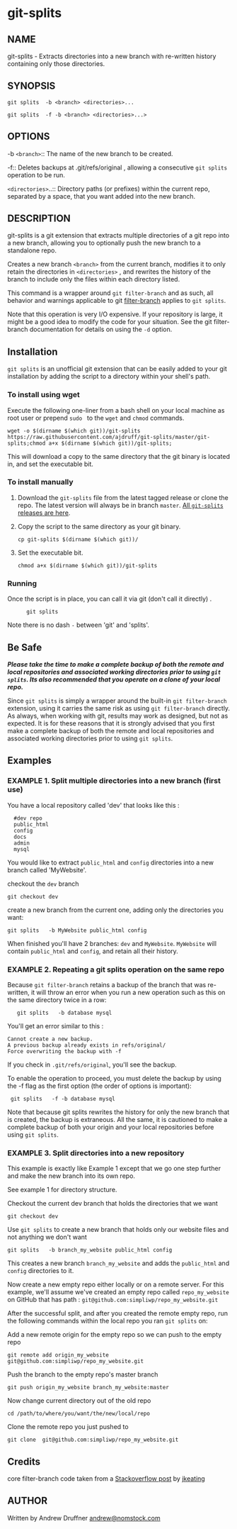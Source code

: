 # git-splits

## NAME

git-splits - Extracts directories into a new branch with re-written history containing only those directories.

## SYNOPSIS

`git splits  -b <branch> <directories>...`

`git splits  -f -b <branch> <directories>...>`

## OPTIONS

-b `<branch>`::
   The name of the new branch to be created.

-f::
    Deletes backups at .git/refs/original , allowing a consecutive `git splits` operation to be run.

`<directories>`..::
  Directory paths (or prefixes) within the current repo, separated by a space, that you want added into the new branch.

## DESCRIPTION

git-splits is a git extension that extracts multiple directories of a git repo into a new branch, allowing you to optionally push the new branch to a standalone repo.

Creates a new branch `<branch>` from the current branch, modifies it to only retain the directories in `<directories>` , and rewrites the history of the branch to include only the files within each directory listed.

This command is a wrapper around `git filter-branch` and as such, all behavior and warnings applicable to git [filter-branch](http://git-scm.com/docs/git-filter-branch) applies to `git splits`. 

Note that this operation is very I/O expensive. If your repository is large, it might be a good idea to modify the code for your situation. See the git filter-branch documentation for details on using the `-d` option. 

## Installation

`git splits` is an unofficial git extension that can be easily added to your git installation by adding the script to a directory within your shell's path.

### To install using wget

Execute the following one-liner from a bash shell on your local machine as root user or prepend `sudo ` to the `wget` and `chmod` commands.

    wget -o $(dirname $(which git))/git-splits https://raw.githubusercontent.com/ajdruff/git-splits/master/git-splits;chmod a+x $(dirname $(which git))/git-splits;

This will download a copy to the same directory that the git binary is located in, and set the executable bit.

### To install manually

1. Download the `git-splits` file from the latest tagged release or clone the repo. The latest version will always be in branch `master`. [All `git-splits` releases are here](https://github.com/ajdruff/git-splits/releases).
2. Copy the script to the same directory as your git binary. 

    ```
    cp git-splits $(dirname $(which git))/
    ```

3. Set the executable bit.

    ```
    chmod a+x $(dirname $(which git))/git-splits
    ```

### Running

Once the script is in place, you can call it via git (don't call it directly) . 

```
      git splits
```

Note there is no dash `-` between 'git' and 'splits'.

## Be Safe

***Please take the time to make a complete backup of both the remote and local repositories and associated working directories prior to using `git splits`.
Its also recommended that you operate on a clone of your local repo.***

Since `git splits` is simply a wrapper around the built-in `git filter-branch` extension, using it carries the same risk as using `git filter-branch` directly. As always, when working with git, results may work as designed, but not as expected. It is for these reasons that it is strongly advised that you first make a complete backup of both the remote and local repositories and associated working directories prior to using `git splits`.

## Examples

### EXAMPLE 1. Split multiple directories into a new branch (first use)

You have a local repository called 'dev' that looks like this : 

      #dev repo
      public_html
      config
      docs
      admin
      mysql

You would like to extract `public_html` and `config` directories into a new branch called 'MyWebsite'.

checkout the `dev` branch

    git checkout dev

create a new branch from the current one, adding only the directories you want: 

    git splits   -b MyWebsite public_html config

When finished you'll have 2 branches: `dev` and `MyWebsite`. `MyWebsite` will contain `public_html` and `config`, and retain all their history.

### EXAMPLE 2. Repeating a git splits operation on the same repo

Because `git filter-branch` retains a backup of the branch that was re-written, it will throw an error when you run a new operation such as this on the same directory twice in a row: 

       git splits   -b database mysql

You'll get an error similar to this : 

    Cannot create a new backup.
    A previous backup already exists in refs/original/
    Force overwriting the backup with -f

If you check in `.git/refs/original`, you'll see the backup. 

To enable the operation to proceed, you must delete the backup by using the -f flag as the first option (the order of options is important): 

     git splits   -f -b database mysql

Note that because git splits rewrites the history for only the new branch that is created, the backup is extraneous.  All the same, it is cautioned to make a complete backup of both your origin and your local repositories before using `git splits`.

### EXAMPLE 3. Split directories into a new repository

This example is exactly like Example 1 except that we go one step further and make the new branch into its own repo.

See example 1 for directory structure.

Checkout the current dev branch that holds the directories that we want

    git checkout dev

Use `git splits` to create a new branch that holds only our website files and not anything we don't want

    git splits   -b branch_my_website public_html config

This creates a new branch `branch_my_website` and adds the `public_html` and `config` directories to it.

Now create a new empty repo either locally or on a remote server. For this example, we'll assume we've created an empty repo called `repo_my_website` on GitHub that has path : `git@github.com:simpliwp/repo_my_website.git`

After the successful split, and after you created the remote empty repo, run the following commands within the local repo you ran `git splits` on:

Add a new remote origin for the empty repo so we can push to the empty repo

    git remote add origin_my_website git@github.com:simpliwp/repo_my_website.git

Push the branch to the empty repo's master branch

    git push origin_my_website branch_my_website:master

Now change current directory out of the old repo

    cd /path/to/where/you/want/the/new/local/repo

Clone the remote repo you just pushed to 

    git clone  git@github.com:simpliwp/repo_my_website.git

## Credits

core filter-branch code taken from  a [Stackoverflow post](http://stackoverflow.com/a/6006679/3306354)  by [jkeating](http://stackoverflow.com/users/691627/jkeating)

## AUTHOR

Written by Andrew Druffner <andrew@nomstock.com>


